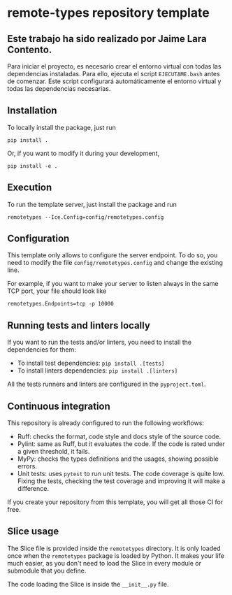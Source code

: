 # remote-types repository template

## Este trabajo ha sido realizado por Jaime Lara Contento.

Para iniciar el proyecto, es necesario crear el entorno virtual con todas las dependencias instaladas. Para ello, ejecuta el script `EJECUTAME.bash` antes de comenzar. Este script configurará automáticamente el entorno virtual y todas las dependencias necesarias.



## Installation

To locally install the package, just run

`pip install .`


Or, if you want to modify it during your development,

`pip install -e .`


## Execution

To run the template server, just install the package and run

`remotetypes --Ice.Config=config/remotetypes.config`


## Configuration

This template only allows to configure the server endpoint. To do so, you need to modify
the file `config/remotetypes.config` and change the existing line.

For example, if you want to make your server to listen always in the same TCP port, your file
should look like

`remotetypes.Endpoints=tcp -p 10000`


## Running tests and linters locally

If you want to run the tests and/or linters, you need to install the dependencies for them:

- To install test dependencies: `pip install .[tests]`
- To install linters dependencies: `pip install .[linters]`

All the tests runners and linters are configured in the `pyproject.toml`.

## Continuous integration

This repository is already configured to run the following workflows:

- Ruff: checks the format, code style and docs style of the source code.
- Pylint: same as Ruff, but it evaluates the code. If the code is rated under a given threshold, it fails.
- MyPy: checks the types definitions and the usages, showing possible errors.
- Unit tests: uses `pytest` to run unit tests. The code coverage is quite low. Fixing the tests, checking the
    test coverage and improving it will make a difference.

If you create your repository from this template, you will get all those CI for free.

## Slice usage

The Slice file is provided inside the `remotetypes` directory. It is only loaded once when the `remotetypes`
package is loaded by Python. It makes your life much easier, as you don't need to load the Slice in every module
or submodule that you define.

The code loading the Slice is inside the `__init__.py` file.



